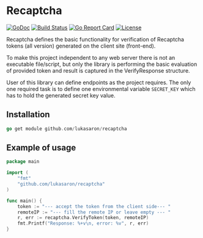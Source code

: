 # Recaptcha

[![GoDoc](https://godoc.org/github.com/lukasaron/recaptcha?status.svg)](https://godoc.org/github.com/lukasaron/recaptcha)
[![Build Status](https://travis-ci.com/lukasaron/recaptcha.svg?branch=master)](https://travis-ci.com/lukasaron/recaptcha)
[![Go Report Card](https://goreportcard.com/badge/github.com/lukasaron/recaptcha)](https://goreportcard.com/report/github.com/lukasaron/recaptcha)
[![License](https://img.shields.io/badge/License-BSD%203--Clause-blue.svg)](https://opensource.org/licenses/BSD-3-Clause)

Recaptcha defines the basic functionality for verification of Recaptcha tokens (all version) 
generated on the client site (front-end).

To make this project independent to any web server there is not an executable file/script, but only the library is
performing the basic evaluation of provided token and result is captured in the VerifyResponse structure.

User of this library can define endpoints as the project requires. The only one required task is to define one
environmental variable `SECRET_KEY` which has to hold the generated secret key value.

## Installation
```go
go get module github.com/lukasaron/recaptcha
```

## Example of usage
```go
package main

import (
	"fmt"
	"github.com/lukasaron/recaptcha"
)

func main() {
    token := "--- accept the token from the client side--- "
    remoteIP := "--- fill the remote IP or leave empty --- "
	r, err := recaptcha.VerifyToken(token, remoteIP)
	fmt.Printf("Response: %+v\n, error: %v", r, err)
}
```
